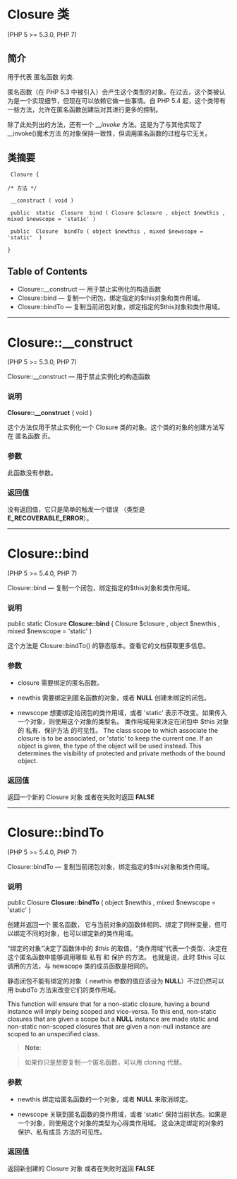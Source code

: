 # Closure 类

(PHP 5 >= 5.3.0, PHP 7)

## 简介

用于代表 匿名函数 的类. 

匿名函数（在 PHP 5.3 中被引入）会产生这个类型的对象。在过去，这个类被认为是一个实现细节，但现在可以依赖它做一些事情。自 PHP 5.4 起，这个类带有一些方法，允许在匿名函数创建后对其进行更多的控制。 

除了此处列出的方法，还有一个 ___invoke_ 方法。这是为了与其他实现了 __invoke()魔术方法 的对象保持一致性，但调用匿名函数的过程与它无关。 

## 类摘要
```
 Closure {

/* 方法 */

 __construct ( void )

 public  static  Closure  bind ( Closure $closure , object $newthis , mixed $newscope = 'static' )

 public  Closure  bindTo ( object $newthis , mixed $newscope = 'static'  )

}
```
## Table of Contents

* Closure::__construct — 用于禁止实例化的构造函数
* Closure::bind — 复制一个闭包，绑定指定的$this对象和类作用域。
* Closure::bindTo — 复制当前闭包对象，绑定指定的$this对象和类作用域。

----

# Closure::__construct

(PHP 5 >= 5.3.0, PHP 7)

 Closure::__construct — 用于禁止实例化的构造函数

### 说明

**Closure::__construct** ( void )

这个方法仅用于禁止实例化一个 Closure 类的对象。这个类的对象的创建方法写在 匿名函数 页。 

### 参数

此函数没有参数。

### 返回值

没有返回值，它只是简单的触发一个错误 （类型是 **E_RECOVERABLE_ERROR**）。

-----

# Closure::bind

(PHP 5 >= 5.4.0, PHP 7)

 Closure::bind — 复制一个闭包，绑定指定的$this对象和类作用域。

### 说明

 public  static  Closure  **Closure::bind** ( Closure $closure , object $newthis , mixed $newscope = 'static' )

这个方法是 Closure::bindTo() 的静态版本。查看它的文档获取更多信息。 

### 参数

- closure
需要绑定的匿名函数。 

- newthis
需要绑定到匿名函数的对象，或者 **NULL** 创建未绑定的闭包。 

- newscope
想要绑定给闭包的类作用域，或者 'static' 表示不改变。如果传入一个对象，则使用这个对象的类型名。 类作用域用来决定在闭包中 $this 对象的 私有、保护方法 的可见性。 The class scope to which associate the closure is to be associated, or 'static' to keep the current one. If an object is given, the type of the object will be used instead. This determines the visibility of protected and private methods of the bound object. 

### 返回值

返回一个新的 Closure 对象 或者在失败时返回 **FALSE**


-----

# Closure::bindTo

(PHP 5 >= 5.4.0, PHP 7)

 Closure::bindTo — 复制当前闭包对象，绑定指定的$this对象和类作用域。

### 说明

 public  Closure  **Closure::bindTo** ( object $newthis , mixed $newscope = 'static' )

创建并返回一个 匿名函数， 它与当前对象的函数体相同、绑定了同样变量，但可以绑定不同的对象，也可以绑定新的类作用域。 

“绑定的对象”决定了函数体中的 _$this_ 的取值，“类作用域”代表一个类型、决定在这个匿名函数中能够调用哪些 私有 和 保护 的方法。 也就是说，此时 $this 可以调用的方法，与 newscope 类的成员函数是相同的。 

静态闭包不能有绑定的对象（ newthis 参数的值应该设为 **NULL**）不过仍然可以用 bubdTo 方法来改变它们的类作用域。 

This function will ensure that for a non-static closure, having a bound instance will imply being scoped and vice-versa. To this end, non-static closures that are given a scope but a **NULL** instance are made static and non-static non-scoped closures that are given a non-null instance are scoped to an unspecified class. 

> **Note**: 

> 如果你只是想要复制一个匿名函数，可以用 cloning 代替。 

### 参数

- newthis
绑定给匿名函数的一个对象，或者 **NULL** 来取消绑定。 

- newscope
关联到匿名函数的类作用域，或者 'static' 保持当前状态。如果是一个对象，则使用这个对象的类型为心得类作用域。 这会决定绑定的对象的 保护、私有成员 方法的可见性。 

### 返回值

返回新创建的 Closure 对象 或者在失败时返回 **FALSE**

